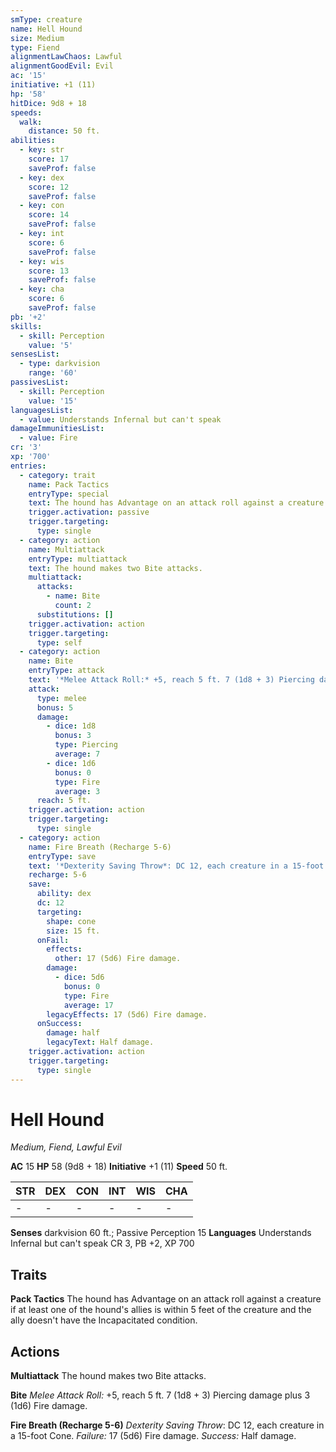 ```yaml
---
smType: creature
name: Hell Hound
size: Medium
type: Fiend
alignmentLawChaos: Lawful
alignmentGoodEvil: Evil
ac: '15'
initiative: +1 (11)
hp: '58'
hitDice: 9d8 + 18
speeds:
  walk:
    distance: 50 ft.
abilities:
  - key: str
    score: 17
    saveProf: false
  - key: dex
    score: 12
    saveProf: false
  - key: con
    score: 14
    saveProf: false
  - key: int
    score: 6
    saveProf: false
  - key: wis
    score: 13
    saveProf: false
  - key: cha
    score: 6
    saveProf: false
pb: '+2'
skills:
  - skill: Perception
    value: '5'
sensesList:
  - type: darkvision
    range: '60'
passivesList:
  - skill: Perception
    value: '15'
languagesList:
  - value: Understands Infernal but can't speak
damageImmunitiesList:
  - value: Fire
cr: '3'
xp: '700'
entries:
  - category: trait
    name: Pack Tactics
    entryType: special
    text: The hound has Advantage on an attack roll against a creature if at least one of the hound's allies is within 5 feet of the creature and the ally doesn't have the Incapacitated condition.
    trigger.activation: passive
    trigger.targeting:
      type: single
  - category: action
    name: Multiattack
    entryType: multiattack
    text: The hound makes two Bite attacks.
    multiattack:
      attacks:
        - name: Bite
          count: 2
      substitutions: []
    trigger.activation: action
    trigger.targeting:
      type: self
  - category: action
    name: Bite
    entryType: attack
    text: '*Melee Attack Roll:* +5, reach 5 ft. 7 (1d8 + 3) Piercing damage plus 3 (1d6) Fire damage.'
    attack:
      type: melee
      bonus: 5
      damage:
        - dice: 1d8
          bonus: 3
          type: Piercing
          average: 7
        - dice: 1d6
          bonus: 0
          type: Fire
          average: 3
      reach: 5 ft.
    trigger.activation: action
    trigger.targeting:
      type: single
  - category: action
    name: Fire Breath (Recharge 5-6)
    entryType: save
    text: '*Dexterity Saving Throw*: DC 12, each creature in a 15-foot Cone. *Failure:*  17 (5d6) Fire damage. *Success:*  Half damage.'
    recharge: 5-6
    save:
      ability: dex
      dc: 12
      targeting:
        shape: cone
        size: 15 ft.
      onFail:
        effects:
          other: 17 (5d6) Fire damage.
        damage:
          - dice: 5d6
            bonus: 0
            type: Fire
            average: 17
        legacyEffects: 17 (5d6) Fire damage.
      onSuccess:
        damage: half
        legacyText: Half damage.
    trigger.activation: action
    trigger.targeting:
      type: single
---
```


# Hell Hound
*Medium, Fiend, Lawful Evil*

**AC** 15
**HP** 58 (9d8 + 18)
**Initiative** +1 (11)
**Speed** 50 ft.

| STR | DEX | CON | INT | WIS | CHA |
| --- | --- | --- | --- | --- | --- |
| - | - | - | - | - | - |

**Senses** darkvision 60 ft.; Passive Perception 15
**Languages** Understands Infernal but can't speak
CR 3, PB +2, XP 700

## Traits

**Pack Tactics**
The hound has Advantage on an attack roll against a creature if at least one of the hound's allies is within 5 feet of the creature and the ally doesn't have the Incapacitated condition.

## Actions

**Multiattack**
The hound makes two Bite attacks.

**Bite**
*Melee Attack Roll:* +5, reach 5 ft. 7 (1d8 + 3) Piercing damage plus 3 (1d6) Fire damage.

**Fire Breath (Recharge 5-6)**
*Dexterity Saving Throw*: DC 12, each creature in a 15-foot Cone. *Failure:*  17 (5d6) Fire damage. *Success:*  Half damage.
